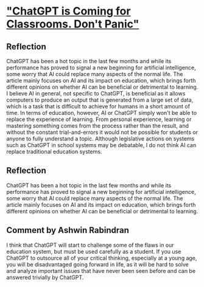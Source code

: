 <h1><a href="https://www.wired.com/story/chatgpt-is-coming-for-classrooms-dont-panic/">"ChatGPT is Coming for Classrooms. Don't Panic" </a></h1>

<h2>Reflection</h2>
<p>ChatGPT has been a hot topic in the last few months and while its performance has proved to signal a new beginning for artificial intelligence, some worry that AI could replace many aspects of the normal life. The article mainly focuses on AI and its impact on education, which brings forth different opinions on whether AI can be beneficial or detrimental to learning.
<br/>
I believe AI in general, not specific to ChatGPT, is beneficial as it allows computers to produce an output that is generated from a large set of data, which is a task that is difficult to achieve for humans in a short amount of time. In terms of education, however, AI or ChatGPT simply won't be able to replace the experience of learning. From personal experience, learning or mastering something comes from the process rather than the result, and without the constant trial-and-errors it would not be possible for students or anyone to fully understand a topic. Although legislative actions on systems such as ChatGPT in school systems may be debatable, I do not think AI can replace traditional education systems.</p>

<h2>Reflection</h2>
<p>ChatGPT has been a hot topic in the last few months and while its performance has proved to signal a new beginning for artificial intelligence, some worry that AI could replace many aspects of the normal life. The article mainly focuses on AI and its impact on education, which brings forth different opinions on whether AI can be beneficial or detrimental to learning.
<br/>

<h2>Comment by Ashwin Rabindran</h2>
<p>I think that ChatGPT will start to challenge some of the flaws in our education system, but must be used carefully as a student. If you use ChatGPT to outsource all of your critical thinking, especially at a young age, you will be disadvantaged going forward in life, as it will be hard to solve and analyze important issues that have never been seen before and can be answered trivially by ChatGPT.
<br/>